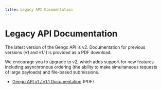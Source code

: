 ```yaml
---
title: Legacy API Documentation
---
```


# Legacy API Documentation

The latest version of the Gengo API is v2. Documentation for previous versions (v1 and v1.1) is provided as a PDF download.

We encourage you to upgrade to v2, which adds support for new features including asynchronous ordering (the ability to make simultaneous requests of large payloads) and file-based submissions.

 * [Gengo API v1 / v1.1 Documentation](/pdfs/Gengo-API-v1-documentation.pdf) (PDF)

